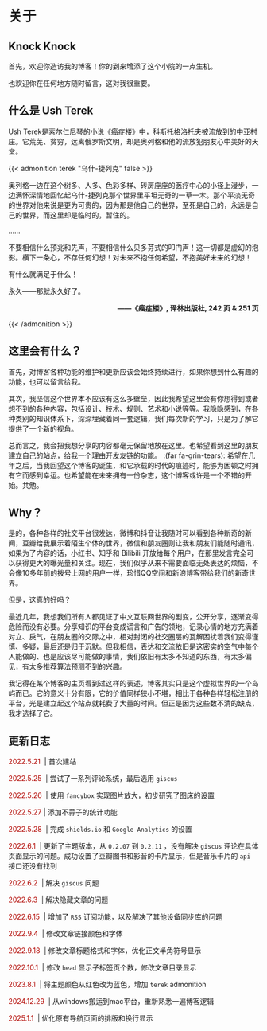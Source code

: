 # 关于


## Knock Knock

首先，欢迎你造访我的博客！你的到来增添了这个小院的一点生机。

也欢迎你在任何地方随时留言，这对我很重要。

## 什么是 Ush Terek

Ush Terek是索尔仁尼琴的小说《癌症楼》中，科斯托格洛托夫被流放到的中亚村庄。它荒芜、贫穷，远离俄罗斯文明，却是奥列格和他的流放犯朋友心中美好的天堂。

{{< admonition terek "乌什-捷列克" false >}}

奥列格一边在这个树多、人多、色彩多样、砖房座座的医疗中心的小径上漫步，一边满怀深情地回忆起乌什-捷列克那个世界里平坦无奇的一草一木。那个平淡无奇的世界对他来说是更为可贵的，因为那是他自己的世界，至死是自己的，永远是自己的世界，而这里却是临时的，暂住的。

……

不要相信什么预兆和先声，不要相信什么贝多芬式的叩门声！这一切都是虚幻的泡影。横下一条心，不存任何幻想！对未来不抱任何希望，不抱美好未来的幻想！

有什么就满足于什么！

永久——那就永久好了。

<p align="right"><b>——《癌症楼》, 译林出版社, 242 页 & 251 页</b></p>

{{< /admonition >}}

## 这里会有什么？

首先，对博客各种功能的维护和更新应该会始终持续进行，如果你想到什么有趣的功能，也可以留言给我。

其次，我坚信这个世界本不应该有这么多壁垒，因此我希望这里会有你想得到或者想不到的各种内容，包括设计、技术、规则、艺术和小说等等。我隐隐感到，在各种类别的知识体系下，深深埋藏着同一套逻辑，我们每次新的学习，只是为了解它提供了一个新的视角。

总而言之，我会把我想分享的内容都毫无保留地放在这里。也希望看到这里的朋友建立自己的站点，给我一个理由开发友链的功能。 :(far fa-grin-tears): 希望在几年之后，当我回望这个博客的诞生，和它承载的时代的痕迹时，能够为困顿之时拥有它而感到幸运。也希望能在未来拥有一份杂志，这个博客或许是一个不错的开始。共勉。

## Why？

是的，各种各样的社交平台很发达，微博和抖音让我随时可以看到各种新奇的新闻，豆瓣给我展示着陌生个体的世界，微信和朋友圈则让我和朋友们能随时通讯，如果为了内容的话，小红书、知乎和 Bilibili 开放给每个用户，在那里发言完全可以获得更大的曝光量和关注。现在，我们似乎从来不需要面临无处表达的烦恼，不会像10多年前的拨号上网的用户一样，珍惜QQ空间和新浪博客带给我们的新奇世界。

但是，这真的好吗？

最近几年，我想我们所有人都见证了中文互联网世界的剧变，公开分享，逐渐变得危险而没有必要。分享知识的平台变成谎言和广告的领地，记录心情的地方充满着对立、戾气，在朋友圈的交际之中，相对封闭的社交圈层的瓦解困扰着我们变得谨慎、多疑，最后还是归于沉默。但我相信，表达和交流依旧是这密实的空气中每个人能做的、也是应该尽可能做的事情，我们依旧有太多不知道的东西，有太多偏见，有太多推荐算法预测不到的兴趣。

我记得在某个博客的主页看到过这样的表述，博客其实只是这个虚拟世界的一个岛屿而已。它的意义十分有限，它的价值同样狭小不堪，相比于各种各样轻松注册的平台，光是建立起这个站点就耗费了大量的时间。但正是因为这些数不清的缺点，我才选择了它。

## 更新日志

<font color=B20600> 2022.5.21 </font> |  首次建站

<font color=B20600> 2022.5.25 </font> |  尝试了一系列评论系统，最后选用 `giscus` 

<font color=B20600> 2022.5.26 </font> |  使用 `fancybox` 实现图片放大，初步研究了图床的设置

<font color=B20600> 2022.5.27 </font> |  添加不蒜子的统计功能

<font color=B20600> 2022.5.28 </font> |  完成 `shields.io`  和 `Google Analytics` 的设置

<font color=B20600>2022.6.1 </font> |  更新了主题版本，从 `0.2.07` 到 `0.2.11` ，没有解决 `giscus` 评论在具体页面显示的问题。成功设置了豆瓣图书和影音的卡片显示，但是音乐卡片的 `api` 接口还没有找到

<font color=B20600>2022.6.2 </font> |  解决 `giscus` 问题

<font color=B20600>2022.6.3 </font> |  解决隐藏文章的问题

<font color=B20600>2022.6.15 </font> | 增加了 `RSS` 订阅功能，以及解决了其他设备同步库的问题

<font color=B20600>2022.9.4 </font> | 修改文章链接颜色和字体

<font color=B20600>2022.9.18 </font> | 修改文章标题格式和字体，优化正文半角符号显示

<font color=B20600>2022.10.1 </font> | 修改 `head` 显示子标签页个数，修改文章目录显示

<font color=B20600>2023.8.1 </font> | 将主题颜色从红色改为蓝色，增加  `terek` admonition 

<font color=B20600>2024.12.29 </font> | 从windows搬运到mac平台，重新熟悉一遍博客逻辑

<font color=B20600>2025.1.1 </font> | 优化原有导航页面的排版和换行显示
